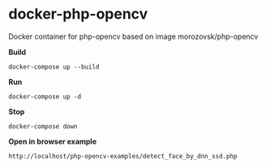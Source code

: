 # docker-php-opencv
Docker container for php-opencv based on image morozovsk/php-opencv

**Build**

`docker-compose up --build`

**Run**

`docker-compose up -d`

**Stop**

`docker-compose down`

**Open in browser example**

`http://localhost/php-opencv-examples/detect_face_by_dnn_ssd.php`